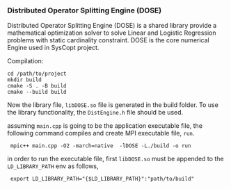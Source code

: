 ### Distributed Operator Splitting Engine (DOSE)
Distributed Operator Splitting Engine (DOSE) is a shared library provide a mathematical
optimization solver to solve Linear and Logistic Regression problems with static cardinality
constraint. DOSE is the core numerical Engine used in SysCopt project. 

Compilation:

```commandline
cd /path/to/project
mkdir build
cmake -S . -B build
cmake --build build
```

Now the library file, ``libDOSE.so`` file is generated in the build folder. To use the 
library functionality, the ``DistEngine.h`` file should be used.

assuming ``main.cpp`` is going to be the application executable file, the following
command compiles and create MPI executable file, ``run``.

```commandline
 mpic++ main.cpp -O2 -march=native  -lDOSE -L./build -o run
```
in order to run the executable file, first ``libDOSE.so`` must be appended to the 
``LD_LIBRARY_PATH`` env as follows,
```commandline
 export LD_LIBRARY_PATH="{$LD_LIBRARY_PATH}":"path/to/build"

```